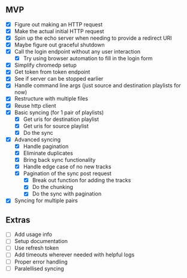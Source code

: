 ## MVP
- [x] Figure out making an HTTP request
- [x] Make the actual initial HTTP request
- [x] Spin up the echo server when needing to provide a redirect URI
- [x] Maybe figure out graceful shutdown
- [x] Call the login endpoint without any user interaction
    - [x] Try using browser automation to fill in the login form
- [x] Simplify chromedp setup
- [x] Get token from token endpoint
- [x] See if server can be stopped earlier
- [x] Handle command line args (just source and destination playlists for now)
- [x] Restructure with multiple files
- [x] Reuse http client
- [x] Basic syncing (for 1 pair of playlists)
    - [x] Get uris for destination playlist
    - [x] Get uris for source playlist
    - [x] Do the sync
- [x] Advanced syncing
    - [x] Handle pagination
    - [x] Eliminate duplicates
    - [x] Bring back sync functionality
    - [x] Handle edge case of no new tracks
    - [x] Pagination of the sync post request
        - [x] Break out function for adding the tracks
        - [x] Do the chunking
        - [x] Do the sync with pagination
- [x] Syncing for multiple pairs

## Extras
- [ ] Add usage info
- [ ] Setup documentation
- [ ] Use refresh token
- [ ] Add timeouts wherever needed with helpful logs
- [ ] Proper error handling
- [ ] Paralellised syncing
